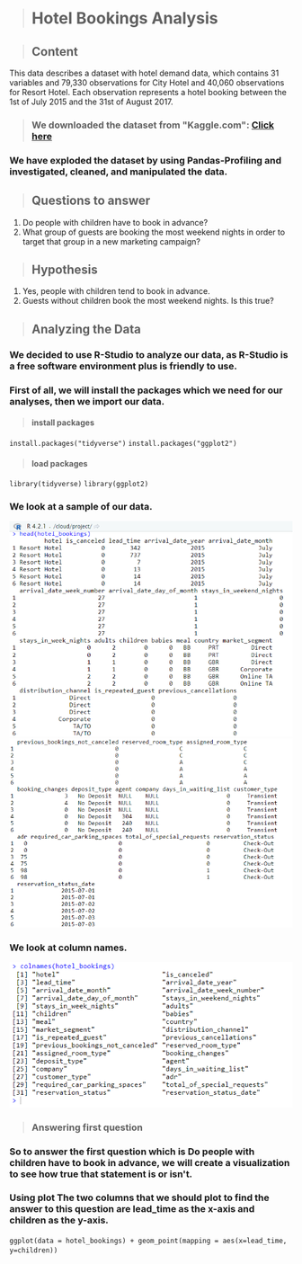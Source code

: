 > # Hotel Bookings Analysis

> ## Content
This data describes a dataset with hotel demand data, which contains 31 variables and 79,330 observations for City Hotel and 40,060 observations for Resort Hotel. Each observation represents a hotel booking between the 1st of July 2015 and the 31st of August 2017.

> ### We downloaded the dataset from "Kaggle.com": [Click here](https://www.kaggle.com/datasets/mojtaba142/hotel-booking)

### We have exploded the dataset by using Pandas-Profiling and investigated, cleaned, and manipulated the data.

> ## Questions to answer
1. Do people with children have to book in advance?
2. What group of guests are booking the most weekend nights in order to target that group in a new marketing campaign?

> ## Hypothesis
1. Yes, people with children tend to book in advance.
2. Guests without children book the most weekend nights. Is this true?


> ## Analyzing the Data

### We decided to use R-Studio to analyze our data, as R-Studio is a free software environment plus is friendly to use.

### First of all, we will install the packages which we need for our analyses, then we import our data.

> #### install packages

`install.packages("tidyverse")`
`install.packages("ggplot2")`

> #### load packages

`library(tidyverse)`
`library(ggplot2)`

### We look at a sample of our data.

![](images/image-2.png) 
![](images/image-3.png)

### We look at column names.

![](images/image-4.png)


> ### Answering first question

### So to answer the first question which is **Do people with children have to book in advance**, we will create a visualization to see how true that statement is or isn't.

### Using plot The two columns that we should plot to find the answer to this question are **lead_time** as the x-axis and **children** as the y-axis.

`ggplot(data = hotel_bookings) + geom_point(mapping = aes(x=lead_time, y=children))`



